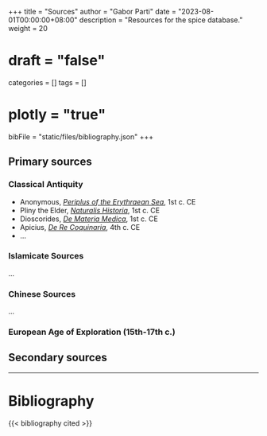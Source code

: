 +++
title = "Sources"
author = "Gabor Parti"
date = "2023-08-01T00:00:00+08:00"
description = "Resources for the spice database."
weight = 20
# draft = "false"
categories = []
tags = []
# plotly = "true"
bibFile = "static/files/bibliography.json"
+++

## Primary sources

<!-- ### Ancient Near East

* Yale Babylonian Tablets Collection -->

### Classical Antiquity

* Anonymous, [*Periplus of the Erythraean Sea*](https://en.wikipedia.org/wiki/Periplus_of_the_Erythraean_Sea), 1st c. CE
* Pliny the Elder, [*Naturalis Historia*](https://en.wikipedia.org/wiki/Natural_History_(Pliny)), 1st c. CE
* Dioscorides, [*De Materia Medica*](https://en.wikipedia.org/wiki/De_Materia_Medica), 1st c. CE
* Apicius, [*De Re Coquinaria*](https://en.wikipedia.org/wiki/Apicius), 4th c. CE
* ...

### Islamicate Sources

...

<!-- * [*al-Masalik w'al-Mamalik*](https://en.wikipedia.org/wiki/Al-Masalik_w%27al-Mamalik), Abu al-Hasan Ali ibn al-Husayn al-Mas'udi, 10th c. CE
* [*Kitab al-Tabikh*](https://en.wikipedia.org/wiki/Kitab_al-Tabikh), Ibn Sayyar al-Warraq, 10th c. CE
* [*Kitab al-Diryaq*](https://en.wikipedia.org/wiki/Kitab_al-Diryaq), Ibn al-Baitar, 13th c. CE -->
<!-- * [*Kitab al-Tabikh*](https://en.wikipedia.org/wiki/Kitab_al-Tabikh), Muhammad bin Hasan al-Baghdadi, 13th c. CE -->

### Chinese Sources

...

### European Age of Exploration (15th-17th c.)


## Secondary sources

<!-- # Resources -->


***

# Bibliography

{{< bibliography cited >}}